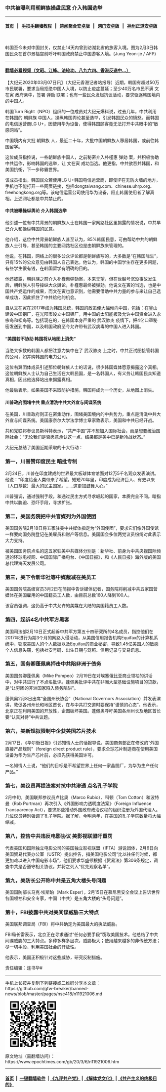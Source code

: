 ### 中共被曝利用朝鲜族操盘民意 介入韩国选举
------------------------

#### [首页](https://github.com/gfw-breaker/banned-news/blob/master/README.md) &nbsp;&nbsp;|&nbsp;&nbsp; [手把手翻墙教程](https://github.com/gfw-breaker/guides/wiki) &nbsp;&nbsp;|&nbsp;&nbsp; [禁闻聚合安卓版](https://github.com/gfw-breaker/bn-android) &nbsp;&nbsp;|&nbsp;&nbsp; [网门安卓版](https://github.com/oGate2/oGate) &nbsp;&nbsp;|&nbsp;&nbsp; [神州正道安卓版](https://github.com/SzzdOgate/update) 



<div><img alt="" class="aligncenter wp-post-image" src="https://i.epochtimes.com/assets/uploads/2020/03/000_1ON7N3-600x400.jpg"/>
<div class="red16 caption">
 <p>
  韩国至今未对中国封关，仅禁止14天内曾到访湖北省的旅客入境。图为2月3日韩国民众在首尔景福宫前呼吁韩国政府禁止中国游客入境。(Jung Yeon-je / AFP)
 </p>
</div>
</div><hr/>

#### [翻墙必看视频（文昭、江峰、法轮功、八九六四、香港反送中...）](https://github.com/gfw-breaker/banned-news/blob/master/pages/link3.md)

<div><p>
 【大纪元2020年03月07日讯】（大纪元香港记者站报导）近期，韩国有超过50万市民联署，要求当局拒绝中国人入境，以防止疫症蔓延；至少40万名市民不满
 <ok href="https://www.epochtimes.com/gb/tag/%E6%96%87%E5%9C%A8%E5%AF%85.html">
  文在寅
 </ok>
 政府亲中，签署
 <ok href="https://www.epochtimes.com/gb/tag/%E5%BC%B9%E5%8A%BE.html">
  弹劾
 </ok>
 联署；也有一些民众发起抗议活动，要求驱逐韩国境内的中国人。
</p>
<p>
 韩国Turn Right（NPO）组织的一位成员对大纪元爆料说，过去几年，中共利用在韩国的
 <ok href="https://www.epochtimes.com/gb/tag/%E6%9C%9D%E9%B2%9C%E6%97%8F.html">
  朝鲜族
 </ok>
 中国人，操纵韩国舆论甚至选举，引发韩国民众的愤怒。而韩国的电信运营商LG U+，因使用华为设备，使得韩国顾客竟无法打开中共眼中的“敏感网站”。
</p>
<p>
 中国境内有大批
 <ok href="https://www.epochtimes.com/gb/tag/%E6%9C%9D%E9%B2%9C%E6%97%8F.html">
  朝鲜族
 </ok>
 人，最近二十年，大批中国朝鲜族人移居韩国，或前往韩国留学。
</p>
<p>
 这位成员指控说，一些朝鲜族中国人，之前秘密介入朴槿惠
 <ok href="https://www.epochtimes.com/gb/tag/%E5%BC%B9%E5%8A%BE.html">
  弹劾
 </ok>
 案，并积极协助中共运作，影响韩国的选举，让
 <ok href="https://www.epochtimes.com/gb/tag/%E6%96%87%E5%9C%A8%E5%AF%85.html">
  文在寅
 </ok>
 成功当选。他更指，中共欲吞并韩国，和美国抗衡，下一步称霸世界。
</p>
<p>
 该成员指出，韩国民众若使用LG U+韩国电信运营商，即使IP在无防火墙的地方，手机也不能打开一些网页链接，包括dongtaiwang.com、chinese.uhrp.org、freehongkong.org等。该电信运营公司使用华为设备，阻止韩国使用者了解真相。上述网址都是中共禁止的。
</p>
<h4>
 中共被曝操纵舆论 介入韩国选举
</h4>
<p>
 他引述一位有中共背景的朝鲜族人士在韩国一家网路社区里揭露的情况说，中共早已介入和操纵韩国的民意。
</p>
<p>
 他介绍，这位中共背景朝鲜族人甚至认为，85%韩国民意，可由帮助中共的朝鲜族人士引导，甚至韩国的主要网路社区也是由朝鲜族来管理的。
</p>
<p>
 他说，在韩国，网络上的很多公众评论都是朝鲜族写的，大多数是“在韩国际生”，只有15%的公众意见由韩国人自己表达。他认为，韩国的中国学生存在更多问题，有些学生很有钱，在韩国留学有明确的目的。
</p>
<p>
 他还披露，朝鲜族之前介入朴槿惠弹劾案，本来无望，但在世越号沉没事故发生后，朝鲜族人引导操纵大众舆论，朴槿惠最终被弹劾。他说文在寅的当选，也是中国共产党运作的成果，而文在寅也意识到，他需要借助中共力量的参与来让自己选举成功，因此抓住了中共给他的机会。
</p>
<p>
 自从文在寅在2017年成为韩国总统，韩国的政策便大幅倾向中国，包括：在釜山建设中国钢厂，在光阳市设立中国铝厂，用中国的太阳能板及允许中国资金进入永宗岛和松岛等。包括现在的，在韩国本身严重的
 <ok href="https://www.epochtimes.com/gb/tag/%E6%AD%A6%E6%B1%89%E8%82%BA%E7%82%8E.html">
  武汉肺炎
 </ok>
 疫情下，把4亿口罩秘密发送到中国，以及韩国政府至今允许带有武汉病毒的中国人进入韩国。
</p>
<h4>
 “美国若不协助 韩国将从地图上消失”
</h4>
<p>
 当绝大多数的韩国人都把注意力集中在了
 <ok href="https://www.epochtimes.com/gb/tag/%E6%AD%A6%E6%B1%89%E8%82%BA%E7%82%8E.html">
  武汉肺炎
 </ok>
 上之时，中共正试图接管韩国的公司，如并购韩国的电力公司。
</p>
<p>
 这位右翼团体成员引述那位朝鲜族人士的话说，很少韩国媒体愿意揭露这个真相。这位朝鲜族人士认为自己生活在大韩民国，是一名韩国人，有义务让韩国民众知道真相，因此他选择站出来揭露真相。
</p>
<p>
 他最后表示，如果美国不采取防护措施，韩国将成为一个历史，从地图上消失。
</p>
<h4>
 川普政府围堵中共 重点清洗中共大外宣与间谍系统
</h4>
<p>
 在美国，川普政府则正在密集动作，围堵美国境内的中共势力，重点是清洗中共大外宣与间谍系统。美国康奈尔大学法学博士章家敦表示，美国和中共已经开战。
</p>
<p>
 共和党联邦参议员斯科特表示，“共产中国”并不想加入国际社会，而是想要统治国际社会：“无论我们是否愿意承认这一点，结果都是美中已是新冷战状态。”
</p>
<p>
 大纪元总结了美国近期采取的十大行动：
</p>
<h3>
 第一，川普赞印度民主 暗批专制
</h3>
<p>
 2月24日，川普在印度建成的世界最大板球体育馆面对12万5千名观众发表演讲。他说：“印度给全人类带来了希望。短短70年里，印度成为经济巨人、有史以来（人口基数）最大的民主国家。……这更加鼓舞人心。”
</p>
<p>
 川普强调，通过强制手段，和通过民主方式寻求崛起的国家，本质完全不同。暗指中共以胁迫、恐吓手段，寻求扩张。
</p>
<h3>
 第二，美国务院把中共官媒列为外国使团
</h3>
<p>
 美国国务院2月18日将五家驻美中共媒体指定为“外国使团”，要求它们像外国使馆一样要向国务院登记在美雇员和财产等信息。美国国会多位两党议员纷纷对此表示大力支持。
</p>
<p>
 被美国国务院点名的这五家驻美中共媒体分别是：新华社、前身为中共央视国际频道的环球电视网、中国国际广播电台、《中国日报》，和《人民日报》海外版的美国总代理海天发展公司。
</p>
<h3>
 第三，美下令新华社等中媒裁减在美员工
</h3>
<p>
 美国国务院高级官员3月2日在简报中告诉媒体记者，国务院将削减中共五家国营媒体在美国雇用的中国籍员工人数，由目前总数160人降到100人。
</p>
<p>
 该官员强调，这仍高于中共允许的美媒在大陆的美国籍员工人数。
</p>
<h3>
 第四，起诉4名中共军方黑客
</h3>
<p>
 美国司法部2月10日正式起诉中共军方第五十四研究所的4名成员，指控他们在2017年进行为期3个月的网路入侵活动，从美国信用报告机构Equifax的计算机系统中，窃取美国人的个人数据以及Equifax的商业秘密，导致1.45亿美国人的敏感个人信息失窃，包括社安号码、出生日期与驾照、信用记录与交易讯息。
</p>
<h3>
 第五，国务卿蓬佩奥抨击中共陷非洲于债务
</h3>
<p>
 美国国务卿蓬佩奥（Mike Pompeo）2月19日在对埃塞俄比亚商业领袖的讲话中，对中共进行了不点名批评。蓬佩奥批评中共在非洲大型基础设施项目的贷款，是“让穷困的非洲国家陷入债务陷阱”。
</p>
<p>
 蓬佩奥2月8日出席“全国州长协会”（National Governors Association）并发表演讲，敦促各州州长和地区首长，在与中共打交道时要保持“谨慎的心态”。他表示，北京正在利用美国的开放性，企图破坏美国。蓬佩奥呼吁美国各州州长及地区首长要“认真对待”中共议题。
</p>
<h3>
 第六，美新规拟限制中企获美国芯片技术
</h3>
<p>
 2月17日，《华尔街日报》引述知情人士的话报导说，美国商务部正在修改的“外国直接产品规则”（foreign direct product rule），要求全球芯片制造商在使用美国设备为华为生产芯片前，必须先获得美国许可。
</p>
<p>
 一名知情人士说，“他们的目标是不希望世界上任何一家晶圆厂，为华为生产任何产品。”
</p>
<h3>
 第七，美议员再提法案对抗中共渗透 点名孔子学院
</h3>
<p>
 2月中旬，美国联邦参议员卢比奥（Marco Rubio）、科顿（Tom Cotton）和波特曼（Rob Portman）再次引入《外国影响力透明度法案》（Foreign Influence Transparency Act），要求那些推动外国政府政治议程的组织注册为外国代理人。几位议员特别强调了孔子学院。据了解，今明两年，在美国的孔子学院数量将大幅缩减。
</p>
<h3>
 第八，控告中共违反电影协议 美影视联盟吁重罚
</h3>
<p>
 代表美国和国际独立电影公司的美国独立影视联盟（IFTA）游说团体，2月6日向美国贸易代表办公室（USTR）提出控告，指美国电影公司“比以往任何时候，都更加难以进入中国电影市场”，他们要求华盛顿根据《贸易法》第306条规定，调查中共是否遵守相关协议，并将之列入“优先观察名单”。
</p>
<h3>
 第九，美防长公开称中共是五角大楼头号问题
</h3>
<p>
 美国国防部长马克·埃斯珀（Mark Esper），2月15日在慕尼黑安全会议上告诉世界各国领袖和安全专家，中国（中共）是五角大楼的“头号问题”。
</p>
<h3>
 第十，FBI披露中共对美间谍威胁三大特点
</h3>
<p>
 美国联邦调查局（FBI）将中共确定为美国最大的执法威胁。
</p>
<p>
 FBI局长雷表示，北京正在寻求通过“任何必要手段”窃取美国技术。他总结了中共间谍威胁的三大特点。多种多样多层次，威胁极大；使用越来越多的非传统方法；尽一切手段，利用美国社会的开放性。
</p>
<p>
 他表示，美国正积极针对这些威胁，研究反制措施。
</p>
<p>
 责任编辑：连书华#
</p>
</div>
<hr/>
手机上长按并复制下列链接或二维码分享本文章：<br/>
https://github.com/gfw-breaker/banned-news/blob/master/pages/nsc418/n11921006.md <br/>
<a href='https://github.com/gfw-breaker/banned-news/blob/master/pages/nsc418/n11921006.md'><img src='https://github.com/gfw-breaker/banned-news/blob/master/pages/nsc418/n11921006.md.png'/></a> <br/>
原文地址（需翻墙访问）：https://www.epochtimes.com/gb/20/3/6/n11921006.htm


------------------------
#### [首页](https://github.com/gfw-breaker/banned-news/blob/master/README.md) &nbsp;|&nbsp; [一键翻墙软件](https://github.com/gfw-breaker/nogfw/blob/master/README.md) &nbsp;| [《九评共产党》](https://github.com/gfw-breaker/9ping.md/blob/master/README.md#九评之一评共产党是什么) | [《解体党文化》](https://github.com/gfw-breaker/jtdwh.md/blob/master/README.md) | [《共产主义的终极目的》](https://github.com/gfw-breaker/gczydzjmd.md/blob/master/README.md)


<img src='http://gfw-breaker.win/banned-news/pages/nsc418/n11921006.md' width='0px' height='0px'/>